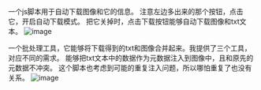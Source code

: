 一个js脚本用于自动下载图像和它的信息。
注意左边多出来的那个按钮，点击它，开启自动下载模式。
把它关掉时，点击下载按钮能够自动下载图像和txt文本。
![image](https://github.com/user-attachments/assets/c8e9a7c8-7573-45a8-8b1a-ce827bf07b3f)

一个批处理工具，它能够将下载得到的txt和图像合并起来。我提供了三个工具，对应不同的需求。
能够把txt文本中的数据作为元数据注入到图像中，且和原先的元数据不冲突。
这个脚本也考虑到可能的重复注入问题，所以哪怕重复了也没有关系。
![image](https://github.com/user-attachments/assets/e79a519d-0057-4c5a-9cce-008e5e581710)
